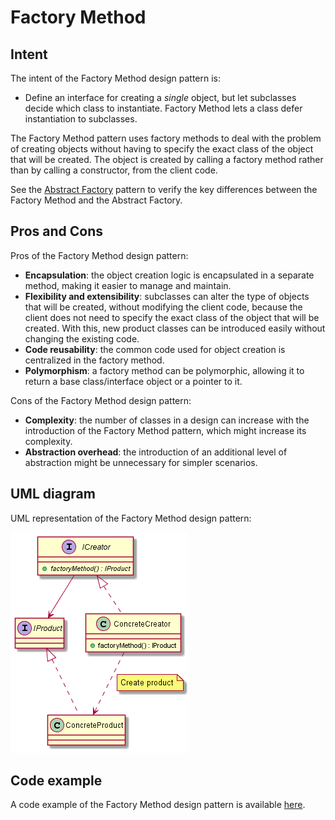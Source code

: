 # Factory Method

## Intent

The intent of the Factory Method design pattern is:

- Define an interface for creating a *single* object, but let subclasses decide which class to instantiate. Factory Method lets a class defer instantiation to subclasses.

The Factory Method pattern uses factory methods to deal with the problem of creating objects without having to specify the exact class of the object that will be created. The object is created by calling a factory method rather than by calling a constructor, from the client code.

See the [Abstract Factory](../AbstractFactory/AbstractFactory.md) pattern to verify the key differences between the Factory Method and the Abstract Factory.

## Pros and Cons

Pros of the Factory Method design pattern:

- **Encapsulation**: the object creation logic is encapsulated in a separate method, making it easier to manage and maintain.
- **Flexibility and extensibility**: subclasses can alter the type of objects that will be created, without modifying the client code, because the client does not need to specify the exact class of the object that will be created. With this, new product classes can be introduced easily without changing the existing code.
- **Code reusability**: the common code used for object creation is centralized in the factory method.
- **Polymorphism**: a factory method can be polymorphic, allowing it to return a base class/interface object or a pointer to it.

Cons of the Factory Method design pattern:

- **Complexity**: the number of classes in a design can increase with the introduction of the Factory Method pattern, which might increase its complexity.
- **Abstraction overhead**: the introduction of an additional level of abstraction might be unnecessary for simpler scenarios.

## UML diagram

UML representation of the Factory Method design pattern:

![](./assets/FactoryMethod_diagram.png)

## Code example

A code example of the Factory Method design pattern is available [here](./src/main.cpp).
